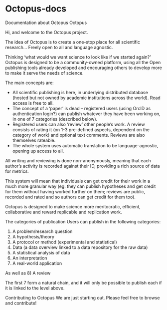 # Octopus-docs
Documentation about Octopus
Octopus

Hi, and welcome to the Octopus project.

The idea of Octopus is to create a one-stop place for all scientific research… Freely open to all and language agnostic.

Thinking ‘what would we want science to look like if we started again?’ Octopus is designed to be a community-owned platform, using all the Open publishing tools already developed and encouraging others to develop more to make it serve the needs of science.

The main concepts are:
-	All scientific publishing is here, in underlying distributed database (hosted but not owned by academic institutions across the world). Read access is free to all.
-	The concept of a ‘paper’ is dead – registered users (using OrcID as authentication login?) can publish whatever they have been working on, in one of 7 categories (described below).
-	Registered users can also ‘review’ other people’s work. A review consists of rating it (on 1-3 pre-defined aspects, dependent on the category of work) and optional text comments. Reviews are also themselves rateable.
-	The whole system uses automatic translation to be language-agnostic, opening up access to all.

All writing and reviewing is done non-anonymously, meaning that each author’s activity is recorded against their ID, providing a rich source of data for metrics.

This system will mean that individuals can get credit for their work in a much more granular way (eg. they can publish hypotheses and get credit for them without having worked further on them; reviews are public, recorded and rated and so authors can get credit for them too). 

Octopus is designed to make science more meritocratic, efficient, collaborative and reward replicable and replication work.

The categories of publication
Users can publish in the following categories:
1)	A problem/research question
2)	A hypothesis/theory
3)	A protocol or method (experimental and statistical)
4)	Data (a data overview linked to a data repository for the raw data)
5)	A statistical analysis of data
6)	An interpretation
7)	A real-world application

As well as 8) A review

The first 7 form a natural chain, and it will only be possible to publish each if it is linked to the level above. 

Contributing to Octopus
We are just starting out. Please feel free to browse and contribute!
